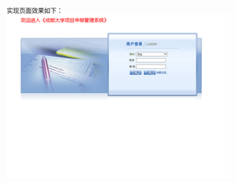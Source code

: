实现页面效果如下：![alt text](https://github.com/lingtingSir/Cdu_ProjectManager/blob/master/Cdu_ProjectManager1.jpg)  
